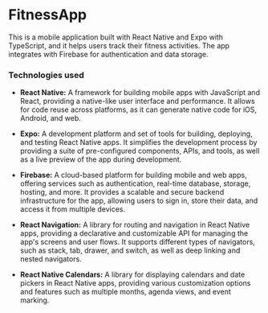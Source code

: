 # FitnessApp

This is a mobile application built with React Native and Expo with TypeScript, and it helps users track their fitness activities. The app integrates with Firebase for authentication and data storage.

### Technologies used

- **React Native:** A framework for building mobile apps with JavaScript and React, providing a native-like user interface and performance. It allows for code reuse across platforms, as it can generate native code for iOS, Android, and web.

- **Expo:** A development platform and set of tools for building, deploying, and testing React Native apps. It simplifies the development process by providing a suite of pre-configured components, APIs, and tools, as well as a live preview of the app during development.

- **Firebase:** A cloud-based platform for building mobile and web apps, offering services such as authentication, real-time database, storage, hosting, and more. It provides a scalable and secure backend infrastructure for the app, allowing users to sign in, store their data, and access it from multiple devices.

- **React Navigation:** A library for routing and navigation in React Native apps, providing a declarative and customizable API for managing the app's screens and user flows. It supports different types of navigators, such as stack, tab, drawer, and switch, as well as deep linking and nested navigators.

- **React Native Calendars:** A library for displaying calendars and date pickers in React Native apps, providing various customization options and features such as multiple months, agenda views, and event marking.
